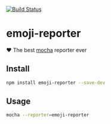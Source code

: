 [![Build Status](https://travis-ci.org/MicheleBertoli/emoji-reporter.svg?branch=master)](https://travis-ci.org/MicheleBertoli/emoji-reporter)

# emoji-reporter
❤️ The best [mocha](https://mochajs.org/) reporter ever

## Install

```bash
npm install emoji-reporter --save-dev
```

## Usage

```bash
mocha --reporter=emoji-reporter
```
